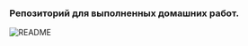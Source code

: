 ### Репозиторий​ для выполненных домашних работ.
![README](https://user-images.githubusercontent.com/75558987/115862816-430fc780-a43d-11eb-8a39-8cb1bc998850.jpg)

